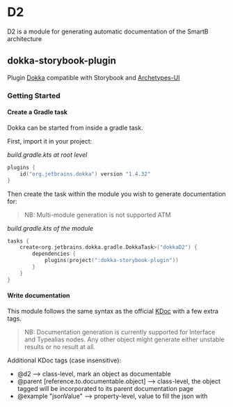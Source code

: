 # D2

D2 is a module for generating automatic documentation of the SmartB architecture

## dokka-storybook-plugin

Plugin [Dokka](https://github.com/Kotlin/dokka) compatible with Storybook and [Archetypes-UI](https://gitlab.smartb.city/app/archetypes-ui)

### Getting Started

#### Create a Gradle task

Dokka can be started from inside a gradle task. 

First, import it in your project:

*build.gradle.kts at root level*
```kotlin
plugins {
    id("org.jetbrains.dokka") version "1.4.32"
}
```

Then create the task within the module you wish to generate documentation for:

> NB: Multi-module generation is not supported ATM

*build.gradle.kts of the module*
```kotlin
tasks {
    create<org.jetbrains.dokka.gradle.DokkaTask>("dokkaD2") {
        dependencies {
            plugins(project(":dokka-storybook-plugin"))
        }
    }
}
```

#### Write documentation

This module follows the same syntax as the official [KDoc](https://kotlinlang.org/docs/kotlin-doc.html) with a few extra tags.

> NB: Documentation generation is currently supported for Interface and Typealias nodes.
> Any other object might generate either unstable results or no result at all. 

Additional KDoc tags (case insensitive):
- @d2 --> class-level, mark an object as documentable
- @parent [reference.to.documentable.object] --> class-level, the object tagged will be incorporated to its parent documentation page
- @example "jsonValue" --> property-level, value to fill the json with
